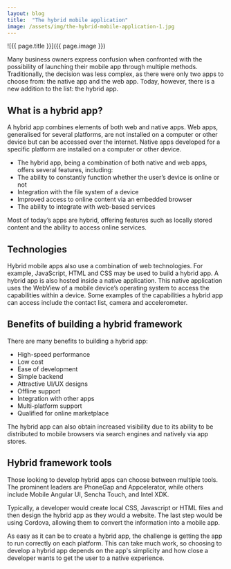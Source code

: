 ```yaml
---
layout: blog
title:  "The hybrid mobile application"
image: /assets/img/the-hybrid-mobile-application-1.jpg
---
```


![{{ page.title }}]({{ page.image }})

Many business owners express confusion when confronted with the possibility of launching their mobile app through multiple methods. Traditionally, the decision was less complex, as there were only two apps to choose from: the native app and the web app. Today, however, there is a new addition to the list: the hybrid app.

## What is a hybrid app?
A hybrid app combines elements of both web and native apps. Web apps, generalised for several platforms, are not installed on a computer or other device but can be accessed over the internet. Native apps developed for a specific platform are installed on a computer or other device.

- The hybrid app, being a combination of both native and web apps, offers several features, including:
- The ability to constantly function whether the user’s device is online or not
- Integration with the file system of a device
- Improved access to online content via an embedded browser
- The ability to integrate with web-based services
  
Most of today’s apps are hybrid, offering features such as locally stored content and the ability to access online services.

## Technologies
Hybrid mobile apps also use a combination of web technologies. For example, JavaScript, HTML and CSS may be used to build a hybrid app. A hybrid app is also hosted inside a native application. This native application uses the WebView of a mobile device’s operating system to access the capabilities within a device. Some examples of the capabilities a hybrid app can access include the contact list, camera and accelerometer.

## Benefits of building a hybrid framework
There are many benefits to building a hybrid app:

- High-speed performance
- Low cost
- Ease of development
- Simple backend
- Attractive UI/UX designs
- Offline support
- Integration with other apps
- Multi-platform support
- Qualified for online marketplace
  
The hybrid app can also obtain increased visibility due to its ability to be distributed to mobile browsers via search engines and natively via app stores.

## Hybrid framework tools
Those looking to develop hybrid apps can choose between multiple tools. The prominent leaders are PhoneGap and Appcelerator, while others include Mobile Angular UI, Sencha Touch, and Intel XDK.

Typically, a developer would create local CSS, Javascript or HTML files and then design the hybrid app as they would a website. The last step would be using Cordova, allowing them to convert the information into a mobile app.

As easy as it can be to create a hybrid app, the challenge is getting the app to run correctly on each platform. This can take much work, so choosing to develop a hybrid app depends on the app's simplicity and how close a developer wants to get the user to a native experience.

